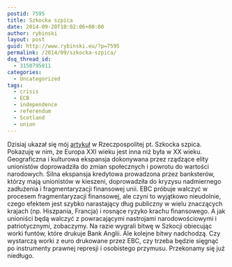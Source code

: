 ```yaml
---
postid: 7595
title: Szkocka szpica
date: 2014-09-20T10:02:06+00:00
author: rybinski
layout: post
guid: http://www.rybinski.eu/?p=7595
permalink: /2014/09/szkocka-szpica/
dsq_thread_id:
  - 3150795011
categories:
  - Uncategorized
tags:
  - crisis
  - ECB
  - independence
  - referendum
  - Scotland
  - union
---
```

Dzisiaj ukazał się mój [artykuł](http://www.ekonomia.rp.pl/artykul/705506,1142779-Szkocka-szpica.html) w Rzeczpospolitej pt. Szkocka szpica. Pokazuję w nim, że Europa XXI wieku jest inna niż była w XX wieku. Geograficzna i kulturowa ekspansja dokonywana przez rządzące elity unionistów doprowadziła do zmian społecznych i powrotu do wartości narodowych. Silna ekspansja kredytowa prowadzona przez banksterów, którzy mają unionistów w kieszeni, doprowadziła do kryzysu nadmiernego zadłużenia i fragmentaryzacji finansowej unii. EBC próbuje walczyć w procesem fragmentaryzacji finansowej, ale czyni to wyjątkowo nieudolnie, czego efektem jest szybko narastający dług publiczny w wielu znaczących krajach (np. Hiszpania, Francja) i rosnące ryzyko krachu finansowego. A jak unioniści będą walczyć z powracającymi nastrojami narodowościowymi i patriotycznymi, zobaczymy. Na razie wygrali bitwę w Szkocji obiecując worki funtów, które drukuje Bank Anglii. Ale kolejne bitwy nadchodzą. Czy wystarczą worki z euro drukowane przez EBC, czy trzeba będzie sięgnąć po instrumenty prawnej represji i osobistego przymusu. Przekonamy się już niedługo.
